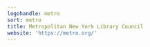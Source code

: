 ```yaml
---
logohandle: metro
sort: metro
title: Metropolitan New York Library Council
website: 'https://metro.org/'
---
```

